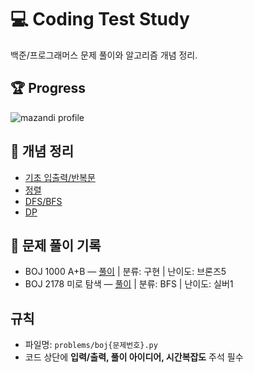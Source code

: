 # 💻 Coding Test Study

백준/프로그래머스 문제 풀이와 알고리즘 개념 정리.

## 🏆 Progress
![mazandi profile](https://mazandi.herokuapp.com/api?handle=kimdooyan&theme=dark)

## 📘 개념 정리
- [기초 입출력/반복문](notes/basic_io_loops.md)
- [정렬](notes/sorting.md)
- [DFS/BFS](notes/search.md)
- [DP](notes/dp.md)

## 🧩 문제 풀이 기록
- BOJ 1000 A+B — [풀이](problems/boj1000.py) | 분류: 구현 | 난이도: 브론즈5
- BOJ 2178 미로 탐색 — [풀이](problems/boj2178.py) | 분류: BFS | 난이도: 실버1

## 규칙
- 파일명: `problems/boj{문제번호}.py`
- 코드 상단에 **입력/출력, 풀이 아이디어, 시간복잡도** 주석 필수

